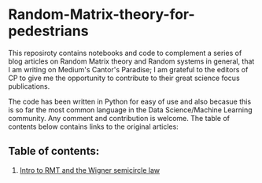 # Random-Matrix-theory-for-pedestrians

This reposiroty contains notebooks and code to complement a series of blog articles on Random Matrix theory and Random systems in general, that I am writing on Medium's Cantor's Paradise; I am grateful to the editors of CP to give me the opportunity to contribute to their great science focus publications. 

The code has been written in Python for easy of use and also becasue this is so far the most common language in the Data Science/Machine Learning community. Any comment and contribution is welcome. The table of contents below contains links to the original articles:

## Table of contents: 
01. [Intro to RMT and the Wigner semicircle law](https://medium.com/cantors-paradise/getting-started-with-random-matrices-a-step-by-step-guide-81e5902384e) 
